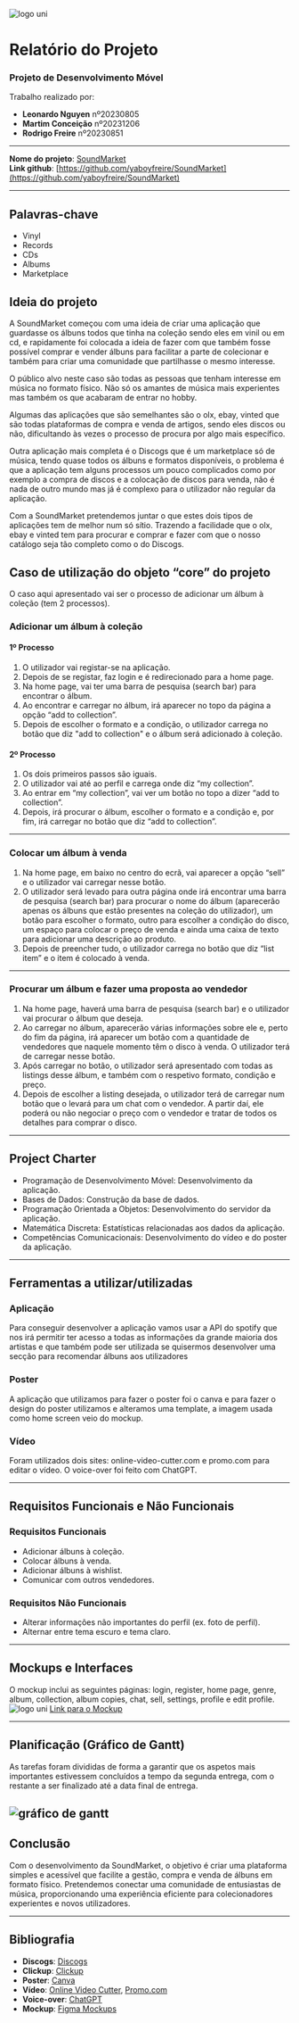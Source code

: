 ![logo uni](Anexos/Logo.png)
# Relatório do Projeto
### Projeto de Desenvolvimento Móvel

Trabalho realizado por:
- **Leonardo Nguyen** nº20230805
- **Martim Conceição** nº20231206
- **Rodrigo Freire** nº20230851

---

**Nome do projeto**: [SoundMarket](https://github.com/yaboyfreire/SoundMarket)  
**Link github**: [https://github.com/yaboyfreire/SoundMarket](https://github.com/yaboyfreire/SoundMarket)

---
## Palavras-chave

- Vinyl  
- Records  
- CDs  
- Albums  
- Marketplace

## Ideia do projeto

A SoundMarket começou com uma ideia de criar uma aplicação que guardasse os álbuns todos que tinha na coleção sendo eles em vinil ou em cd, e rapidamente foi colocada a ideia de fazer com que também fosse possível comprar e vender álbuns para facilitar a parte de colecionar e também para criar uma comunidade que partilhasse o mesmo interesse.


O público alvo neste caso são todas as pessoas que tenham interesse em música no formato físico. Não só os amantes de música mais experientes mas também os que acabaram de entrar no hobby.

Algumas das aplicações que são semelhantes são o olx, ebay, vinted que são todas plataformas de compra e venda de artigos, sendo eles discos ou não, dificultando às vezes o processo de procura por algo mais específico.

Outra aplicação mais completa é o Discogs que é um marketplace só de música, tendo quase todos os álbuns e formatos disponíveis, o problema é que a aplicação tem alguns processos um pouco complicados como por exemplo a compra de discos e a colocação de discos para venda, não é nada de outro mundo mas já é complexo para o utilizador não regular da aplicação.

Com a SoundMarket pretendemos juntar o que estes dois tipos de aplicações tem de melhor num só sítio. Trazendo a facilidade que o olx, ebay e vinted tem para procurar e comprar e fazer com que o nosso catálogo seja tão completo como o do Discogs. 

## Caso de utilização do objeto “core” do projeto

O caso aqui apresentado vai ser o processo de adicionar um álbum à coleção (tem 2 processos).
### Adicionar um álbum à coleção
#### 1º Processo

1. O utilizador vai registar-se na aplicação.
2. Depois de se registar, faz login e é redirecionado para a home page.
3. Na home page, vai ter uma barra de pesquisa (search bar) para encontrar o álbum.
4. Ao encontrar e carregar no álbum, irá aparecer no topo da página a opção “add to collection”.
5. Depois de escolher o formato e a condição, o utilizador carrega no botão que diz "add to collection" e o álbum será adicionado à coleção.

#### 2º Processo

1. Os dois primeiros passos são iguais.
2. O utilizador vai até ao perfil e carrega onde diz “my collection”.
3. Ao entrar em “my collection”, vai ver um botão no topo a dizer “add to collection”.
4. Depois, irá procurar o álbum, escolher o formato e a condição e, por fim, irá carregar no botão que diz “add to collection”.

---

### Colocar um álbum à venda

1. Na home page, em baixo no centro do ecrã, vai aparecer a opção “sell” e o utilizador vai carregar nesse botão.
2. O utilizador será levado para outra página onde irá encontrar uma barra de pesquisa (search bar) para procurar o nome do álbum (aparecerão apenas os álbuns que estão presentes na coleção do utilizador), um botão para escolher o formato, outro para escolher a condição do disco, um espaço para colocar o preço de venda e ainda uma caixa de texto para adicionar uma descrição ao produto.
3. Depois de preencher tudo, o utilizador carrega no botão que diz “list item” e o item é colocado à venda.

---

### Procurar um álbum e fazer uma proposta ao vendedor

1. Na home page, haverá uma barra de pesquisa (search bar) e o utilizador vai procurar o álbum que deseja.
2. Ao carregar no álbum, aparecerão várias informações sobre ele e, perto do fim da página, irá aparecer um botão com a quantidade de vendedores que naquele momento têm o disco à venda. O utilizador terá de carregar nesse botão.
3. Após carregar no botão, o utilizador será apresentado com todas as listings desse álbum, e também com o respetivo formato, condição e preço.
4. Depois de escolher a listing desejada, o utilizador terá de carregar num botão que o levará para um chat com o vendedor. A partir daí, ele poderá ou não negociar o preço com o vendedor e tratar de todos os detalhes para comprar o disco.

---

## Project Charter

- Programação de Desenvolvimento Móvel: 
    Desenvolvimento da aplicação.  
- Bases de Dados: 
    Construção da base de dados.  
- Programação Orientada a Objetos: 
    Desenvolvimento do servidor da aplicação.  
- Matemática Discreta: 
    Estatísticas relacionadas aos dados da aplicação.  
- Competências Comunicacionais: 
    Desenvolvimento do vídeo e do poster da aplicação.  

---

## Ferramentas a utilizar/utilizadas

### Aplicação
Para conseguir desenvolver a aplicação vamos usar a API do spotify que nos irá permitir ter acesso a todas as informações da grande maioria dos artistas e que também pode ser utilizada se quisermos desenvolver uma secção para recomendar álbuns aos utilizadores

### Poster
A aplicação que utilizamos para fazer o poster foi o canva e para fazer o design do poster utilizamos e alteramos uma template, a imagem usada como home screen veio do mockup.

### Vídeo
Foram utilizados dois sites: online-video-cutter.com e promo.com para editar o vídeo. O voice-over foi feito com ChatGPT.

---

## Requisitos Funcionais e Não Funcionais

### Requisitos Funcionais
- Adicionar álbuns à coleção.  
- Colocar álbuns à venda.  
- Adicionar álbuns à wishlist.  
- Comunicar com outros vendedores.

### Requisitos Não Funcionais
- Alterar informações não importantes do perfil (ex. foto de perfil).  
- Alternar entre tema escuro e tema claro.

---

## Mockups e Interfaces
O mockup inclui as seguintes páginas: login, register, home page, genre, album, collection, album copies, chat, sell, settings, profile e edit profile.
![logo uni](Mockup/Mockup.png)
[Link para o Mockup](https://www.figma.com/design/Q4pxEINEOY3B1p7glMqx0L/SoundMarket?node-id=3-2601&node-type=frame&t=UlXLVgEmpXikRqoW-0)

---

## Planificação (Gráfico de Gantt)

As tarefas foram divididas de forma a garantir que os aspetos mais importantes estivessem concluídos a tempo da segunda entrega, com o restante a ser finalizado até a data final de entrega.

![gráfico de gantt](Anexos/Gantt.png)
---

## Conclusão

Com o desenvolvimento da SoundMarket, o objetivo é criar uma plataforma simples e acessível que facilite a gestão, compra e venda de álbuns em formato físico. Pretendemos conectar uma comunidade de entusiastas de música, proporcionando uma experiência eficiente para colecionadores experientes e novos utilizadores.

---

## Bibliografia

- **Discogs**: [Discogs](https://www.discogs.com/?gad_source=1&gclid=CjwKCAjw1NK4BhAwEiwAVUHPUFWETK8eLn6yyI2wQMschx5hc1324ZFLm2U9KAnclErglRte2uR9SBoCfj4QAvD_BwE)  
- **Clickup**: [Clickup](https://clickup.com/lp)
- **Poster**: [Canva](https://www.canva.com/)  
- **Vídeo**: [Online Video Cutter](https://online-video-cutter.com/), [Promo.com](https://promo.com/)  
- **Voice-over**: [ChatGPT](https://openai.com/index/chatgpt)  
- **Mockup**: [Figma Mockups](https://www.figma.com/files/team/1423672219666502754/recents-and-sharing/recently-viewed?fuid=1423672217439376078)

